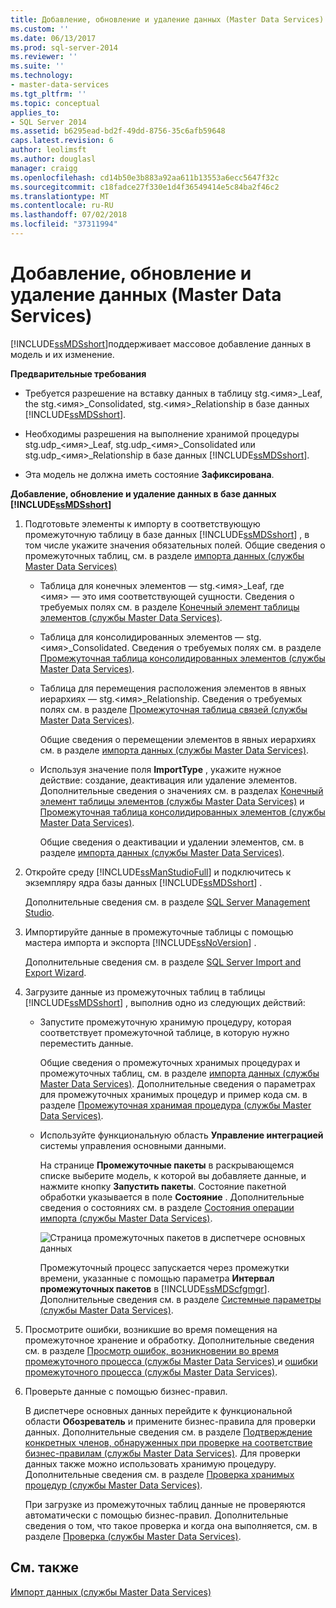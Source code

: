 ```yaml
---
title: Добавление, обновление и удаление данных (Master Data Services) | Документация Майкрософт
ms.custom: ''
ms.date: 06/13/2017
ms.prod: sql-server-2014
ms.reviewer: ''
ms.suite: ''
ms.technology:
- master-data-services
ms.tgt_pltfrm: ''
ms.topic: conceptual
applies_to:
- SQL Server 2014
ms.assetid: b6295ead-bd2f-49dd-8756-35c6afb59648
caps.latest.revision: 6
author: leolimsft
ms.author: douglasl
manager: craigg
ms.openlocfilehash: cd14b50e3b883a92aa611b13553a6ecc5647f32c
ms.sourcegitcommit: c18fadce27f330e1d4f36549414e5c84ba2f46c2
ms.translationtype: MT
ms.contentlocale: ru-RU
ms.lasthandoff: 07/02/2018
ms.locfileid: "37311994"
---
```

# <a name="add-update-and-delete-data-master-data-services"></a>Добавление, обновление и удаление данных (Master Data Services)
  [!INCLUDE[ssMDSshort](../includes/ssmdsshort-md.md)]поддерживает массовое добавление данных в модель и их изменение.  
  
 **Предварительные требования**  
  
-   Требуется разрешение на вставку данных в таблицу stg.\<имя>_Leaf, the stg.\<имя>_Consolidated, stg.\<имя>_Relationship в базе данных [!INCLUDE[ssMDSshort](../includes/ssmdsshort-md.md)].  
  
-   Необходимы разрешения на выполнение хранимой процедуры stg.udp_\<имя>_Leaf, stg.udp\_\<имя>_Consolidated или stg.udp\_\<имя>_Relationship в базе данных [!INCLUDE[ssMDSshort](../includes/ssmdsshort-md.md)].  
  
-   Эта модель не должна иметь состояние **Зафиксирована**.  
  
 **Добавление, обновление и удаление данных в базе данных [!INCLUDE[ssMDSshort](../includes/ssmdsshort-md.md)]**  
  
1.  Подготовьте элементы к импорту в соответствующую промежуточную таблицу в базе данных [!INCLUDE[ssMDSshort](../includes/ssmdsshort-md.md)] , в том числе укажите значения обязательных полей. Общие сведения о промежуточных таблиц, см. в разделе [импорта данных &#40;службы Master Data Services&#41;](overview-importing-data-from-tables-master-data-services.md)  
  
    -   Таблица для конечных элементов — stg.\<имя>_Leaf, где \<имя> — это имя соответствующей сущности. Сведения о требуемых полях см. в разделе [Конечный элемент таблицы элементов (службы Master Data Services)](../../2014/master-data-services/leaf-member-staging-table-master-data-services.md).  
  
    -   Таблица для консолидированных элементов — stg.\<имя>_Consolidated. Сведения о требуемых полях см. в разделе [Промежуточная таблица консолидированных элементов (службы Master Data Services)](../../2014/master-data-services/consolidated-member-staging-table-master-data-services.md).  
  
    -   Таблица для перемещения расположения элементов в явных иерархиях — stg.\<имя>_Relationship. Сведения о требуемых полях см. в разделе [Промежуточная таблица связей (службы Master Data Services)](../../2014/master-data-services/relationship-staging-table-master-data-services.md).  
  
         Общие сведения о перемещении элементов в явных иерархиях см. в разделе [импорта данных &#40;службы Master Data Services&#41;](overview-importing-data-from-tables-master-data-services.md).  
  
    -   Используя значение поля **ImportType** , укажите нужное действие: создание, деактивация или удаление элементов. Дополнительные сведения о значениях см. в разделах [Конечный элемент таблицы элементов (службы Master Data Services)](../../2014/master-data-services/leaf-member-staging-table-master-data-services.md) и [Промежуточная таблица консолидированных элементов (службы Master Data Services)](../../2014/master-data-services/consolidated-member-staging-table-master-data-services.md).  
  
         Общие сведения о деактивации и удалении элементов, см. в разделе [импорта данных &#40;службы Master Data Services&#41;](overview-importing-data-from-tables-master-data-services.md).  
  
2.  Откройте среду [!INCLUDE[ssManStudioFull](../includes/ssmanstudiofull-md.md)] и подключитесь к экземпляру ядра базы данных [!INCLUDE[ssMDSshort](../includes/ssmdsshort-md.md)] .  
  
     Дополнительные сведения см. в разделе [SQL Server Management Studio](../ssms/sql-server-management-studio-ssms.md).  
  
3.  Импортируйте данные в промежуточные таблицы с помощью мастера импорта и экспорта [!INCLUDE[ssNoVersion](../includes/ssnoversion-md.md)] .  
  
     Дополнительные сведения см. в разделе [SQL Server Import and Export Wizard](../integration-services/import-export-data/import-and-export-data-with-the-sql-server-import-and-export-wizard.md).  
  
4.  Загрузите данные из промежуточных таблиц в таблицы [!INCLUDE[ssMDSshort](../includes/ssmdsshort-md.md)] , выполнив одно из следующих действий:  
  
    -   Запустите промежуточную хранимую процедуру, которая соответствует промежуточной таблице, в которую нужно переместить данные.  
  
         Общие сведения о промежуточных хранимых процедурах и промежуточных таблиц, см. в разделе [импорта данных &#40;службы Master Data Services&#41;](overview-importing-data-from-tables-master-data-services.md). Дополнительные сведения о параметрах для промежуточных хранимых процедур и пример кода см. в разделе [Промежуточная хранимая процедура (службы Master Data Services)](../../2014/master-data-services/staging-stored-procedure-master-data-services.md).  
  
    -   Используйте функциональную область **Управление интеграцией** системы управления основными данными.  
  
         На странице **Промежуточные пакеты** в раскрывающемся списке выберите модель, к которой вы добавляете данные, и нажмите кнопку **Запустить пакеты**. Состояние пакетной обработки указывается в поле **Состояние** . Дополнительные сведения о состояниях см. в разделе [Состояния операции импорта (службы Master Data Services)](../../2014/master-data-services/import-statuses-master-data-services.md).  
  
         ![Страница промежуточных пакетов в диспетчере основных данных](../../2014/master-data-services/media/mds-staging-batches.png "Страница промежуточных пакетов в диспетчере основных данных")  
  
         Промежуточный процесс запускается через промежутки времени, указанные с помощью параметра **Интервал промежуточных пакетов** в [!INCLUDE[ssMDScfgmgr](../includes/ssmdscfgmgr-md.md)]. Дополнительные сведения см. в разделе [Системные параметры (службы Master Data Services)](../../2014/master-data-services/system-settings-master-data-services.md).  
  
5.  Просмотрите ошибки, возникшие во время помещения на промежуточное хранение и обработку. Дополнительные сведения см. в разделе [Просмотр ошибок, возникновении во время промежуточного процесса &#40;службы Master Data Services&#41; ](view-errors-that-occur-during-staging-master-data-services.md) и [ошибки промежуточного процесса &#40;службы Master Data Services&#41;](../../2014/master-data-services/staging-process-errors-master-data-services.md).  
  
6.  Проверьте данные с помощью бизнес-правил.  
  
     В диспетчере основных данных перейдите к функциональной области **Обозреватель** и примените бизнес-правила для проверки данных. Дополнительные сведения см. в разделе [Подтверждение конкретных членов, обнаруженных при проверке на соответствие бизнес-правилам (службы Master Data Services)](../../2014/master-data-services/validate-specific-members-against-business-rules-master-data-services.md). Для проверки данных также можно использовать хранимую процедуру. Дополнительные сведения см. в разделе [Проверка хранимых процедур (службы Master Data Services)](../../2014/master-data-services/validation-stored-procedure-master-data-services.md).  
  
     При загрузке из промежуточных таблиц данные не проверяются автоматически с помощью бизнес-правил. Дополнительные сведения о том, что такое проверка и когда она выполняется, см. в разделе [Проверка (службы Master Data Services)](../../2014/master-data-services/validation-master-data-services.md).  
  
## <a name="see-also"></a>См. также  
 [Импорт данных &#40;службы Master Data Services&#41;](overview-importing-data-from-tables-master-data-services.md)  
  
  
